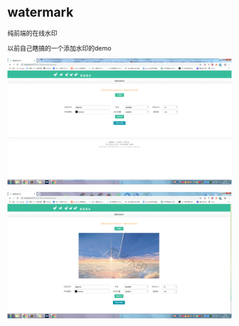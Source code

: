 # watermark

纯前端的在线水印  

以前自己瞎搞的一个添加水印的demo

![Image text](https://raw.githubusercontent.com/Sunwendi/photo_gallery/master/watermark1.png)  

![Image text](https://raw.githubusercontent.com/Sunwendi/photo_gallery/master/watermark2.png)  
